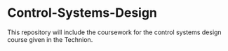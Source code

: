 # Control-Systems-Design
This repository will include the coursework for the control systems design course given in the Technion.
